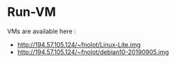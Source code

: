 # Run-VM

VMs are available here :
- http://194.57.105.124/~fnolot/Linux-Lite.img
- http://194.57.105.124/~fnolot/debian10-20190905.img